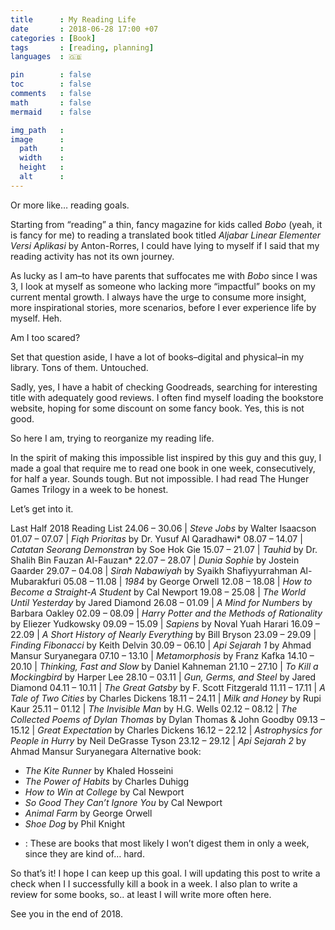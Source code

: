 ```yaml
---
title      : My Reading Life
date       : 2018-06-28 17:00 +07
categories : [Book]
tags       : [reading, planning]
languages  : 🇬🇧

pin        : false
toc        : false
comments   : false
math       : false
mermaid    : false

img_path   : 
image      :
  path     : 
  width    : 
  height   : 
  alt      : 
---
```


Or more like… reading goals.

Starting from “reading” a thin, fancy magazine for kids called _Bobo_ (yeah, it is fancy for me) to reading a translated book titled _Aljabar Linear Elementer Versi Aplikasi_ by Anton-Rorres, I could have lying to myself if I said that my reading activity has not its own journey.

As lucky as I am–to have parents that suffocates me with _Bobo_ since I was 3, I look at myself as someone who lacking more “impactful” books on my current mental growth. I always have the urge to consume more insight, more inspirational stories, more scenarios, before I ever experience life by myself. Heh.

Am I too scared?

Set that question aside, I have a lot of books–digital and physical–in my library. Tons of them. Untouched.

Sadly, yes, I have a habit of checking Goodreads, searching for interesting title with adequately good reviews. I often find myself loading the bookstore website, hoping for some discount on some fancy book. Yes, this is not good.

So here I am, trying to reorganize my reading life.

In the spirit of making this impossible list inspired by this guy and this guy, I made a goal that require me to read one book in one week, consecutively, for half a year. Sounds tough. But not impossible. I had read The Hunger Games Trilogy in a week to be honest.

Let’s get into it.

Last Half 2018 Reading List
24.06 – 30.06 | _Steve Jobs_ by Walter Isaacson
01.07 – 07.07 | _Fiqh Prioritas_ by Dr. Yusuf Al Qaradhawi*
08.07 – 14.07 | _Catatan Seorang Demonstran_ by Soe Hok Gie
15.07 – 21.07 | _Tauhid_ by Dr. Shalih Bin Fauzan Al-Fauzan*
22.07 – 28.07 | _Dunia Sophie_ by Jostein Gaarder
29.07 – 04.08 | _Sirah Nabawiyah_ by Syaikh Shafiyyurrahman Al-Mubarakfuri
05.08 – 11.08 | _1984_ by George Orwell
12.08 – 18.08 | _How to Become a Straight-A Student_ by Cal Newport
19.08 – 25.08 | _The World Until Yesterday_ by Jared Diamond
26.08 – 01.09 | _A Mind for Numbers_ by Barbara Oakley
02.09 – 08.09 | _Harry Potter and the Methods of Rationality_ by Eliezer Yudkowsky
09.09 – 15.09 | _Sapiens_ by Noval Yuah Harari
16.09 – 22.09 | _A Short History of Nearly Everything_ by Bill Bryson
23.09 – 29.09 | _Finding Fibonacci_ by Keith Delvin
30.09 – 06.10 | _Api Sejarah 1_ by Ahmad Mansur Suryanegara
07.10 – 13.10 | _Metamorphosis_ by Franz Kafka
14.10 – 20.10 | _Thinking, Fast and Slow_ by Daniel Kahneman
21.10 – 27.10 | _To Kill a Mockingbird_ by Harper Lee
28.10 – 03.11 | _Gun, Germs, and Steel_ by Jared Diamond
04.11 – 10.11 | _The Great Gatsby_ by F. Scott Fitzgerald
11.11 – 17.11 | _A Tale of Two Cities_ by Charles Dickens
18.11 – 24.11 | _Milk and Honey_ by Rupi Kaur
25.11 – 01.12 | _The Invisible Man_ by H.G. Wells
02.12 – 08.12 | _The Collected Poems of Dylan Thomas_ by Dylan Thomas & John Goodby
09.13 – 15.12 | _Great Expectation_ by Charles Dickens
16.12 – 22.12 | _Astrophysics for People in Hurry_ by Neil DeGrasse Tyson
23.12 – 29.12 | _Api Sejarah 2_ by Ahmad Mansur Suryanegara
Alternative book:

- _The Kite Runner_ by Khaled Hosseini
- _The Power of Habits_ by Charles Duhigg
- _How to Win at College_ by Cal Newport
- _So Good They Can’t Ignore You_ by Cal Newport
- _Animal Farm_ by George Orwell
- _Shoe Dog_ by Phil Knight

*  : These are books that most likely I won’t digest them in only a week, since they are kind of… hard.

So that’s it! I hope I can keep up this goal. I will updating this post to write a check when I I successfully kill a book in a week. I also plan to write a review for some books, so.. at least I will write more often here.

See you in the end of 2018.